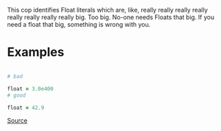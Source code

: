
This cop identifies Float literals which are, like, really really really
really really really really really big. Too big. No-one needs Floats
that big. If you need a float that big, something is wrong with you.

# Examples

```ruby

# bad

float = 3.0e400
# good

float = 42.9
```

[Source](http://www.rubydoc.info/gems/rubocop/RuboCop/Cop/Lint/FloatOutOfRange)